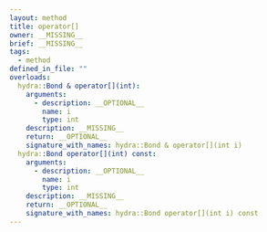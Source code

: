 ```yaml
---
layout: method
title: operator[]
owner: __MISSING__
brief: __MISSING__
tags:
  - method
defined_in_file: ""
overloads:
  hydra::Bond & operator[](int):
    arguments:
      - description: __OPTIONAL__
        name: i
        type: int
    description: __MISSING__
    return: __OPTIONAL__
    signature_with_names: hydra::Bond & operator[](int i)
  hydra::Bond operator[](int) const:
    arguments:
      - description: __OPTIONAL__
        name: i
        type: int
    description: __MISSING__
    return: __OPTIONAL__
    signature_with_names: hydra::Bond operator[](int i) const
---
```


